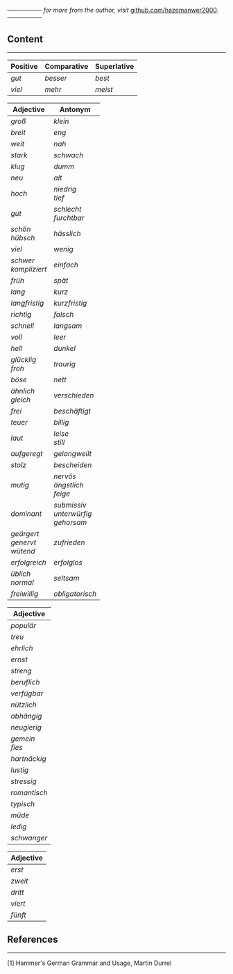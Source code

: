──────── *for more from the author, visit* [github.com/hazemanwer2000](https://github.com/hazemanwer2000). ────────
## Content
---

| Positive | Comparative | Superlative |
| -------- | ----------- | ----------- |
| *gut*    | *besser*    | *best*      |
| *viel*   | *mehr*      | *meist*     |

| Adjective                           | Antonym                                    |
| ----------------------------------- | ------------------------------------------ |
| *groß*                              | *klein*                                    |
| *breit*                             | *eng*                                      |
| *weit*                              | *nah*                                      |
| *stark*                             | *schwach*                                  |
| *klug*                              | *dumm*                                     |
| *neu*                               | *alt*                                      |
| *hoch*                              | *niedrig*<br>*tief*                        |
| *gut*                               | *schlecht*<br>*furchtbar*                  |
| *schön*<br>*hübsch*                 | *hässlich*                                 |
| *viel*                              | *wenig*                                    |
| *schwer*<br>*kompliziert*           | *einfach*                                  |
| *früh*                              | *spät*<br>                                 |
| *lang*                              | *kurz*                                     |
| *langfristig*                       | *kurzfristig*                              |
| *richtig*                           | *falsch*                                   |
| *schnell*                           | *langsam*                                  |
| *voll*                              | *leer*                                     |
| *hell*                              | *dunkel*                                   |
| *glücklig*<br>*froh*                | *traurig*                                  |
| *böse*                              | *nett*                                     |
| *ähnlich*<br>*gleich*               | *verschieden*                              |
| *frei*                              | *beschäftigt*                              |
| *teuer*                             | *billig*                                   |
| *laut*                              | *leise*<br>*still*                         |
| *aufgeregt*                         | *gelangweilt*                              |
| *stolz*                             | *bescheiden*                               |
| *mutig*                             | *nervös*<br>*ängstlich*<br>*feige*         |
| *dominant*                          | *submissiv*<br>*unterwürfig*<br>*gehorsam* |
| *geärgert*<br>*genervt*<br>*wütend* | *zufrieden*                                |
| *erfolgreich*                       | *erfolglos*                                |
| *üblich*<br>*normal*                | *seltsam*                                  |
| *freiwillig*                        | *obligatorisch*                            |

| Adjective          |
| ------------------ |
| *populär*          |
| *treu*             |
| *ehrlich*          |
| *ernst*            |
| *streng*           |
| *beruflich*        |
| *verfügbar*        |
| *nützlich*         |
| *abhängig*         |
| *neugierig*        |
| *gemein*<br>*fies* |
| *hartnäckig*       |
| *lustig*           |
| *stressig*         |
| *romantisch*       |
| *typisch*          |
| *müde*             |
| *ledig*            |
| *schwanger*        |

| Adjective |
| --------- |
| *erst*    |
| *zweit*   |
| *dritt*   |
| *viert*   |
| *fünft*   |

## References
---
[1] Hammer's German Grammar and Usage, Martin Durrel
